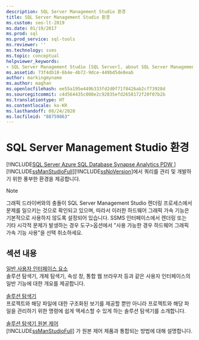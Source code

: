```yaml
---
description: SQL Server Management Studio 환경
title: SQL Server Management Studio 환경
ms.custom: seo-lt-2019
ms.date: 01/19/2017
ms.prod: sql
ms.prod_service: sql-tools
ms.reviewer: ''
ms.technology: ssms
ms.topic: conceptual
helpviewer_keywords:
- SQL Server Management Studio [SQL Server], about SQL Server Management Studio
ms.assetid: 73f4db18-6b4e-4b72-9dce-449bd5de8eab
author: markingmyname
ms.author: maghan
ms.openlocfilehash: ee55a195e449b333fd2d0f71f8426ab2cf73928d
ms.sourcegitcommit: c4d564435c008e2c92035efd2658172f20f07b2b
ms.translationtype: HT
ms.contentlocale: ko-KR
ms.lasthandoff: 08/24/2020
ms.locfileid: "88759863"
---
```

# <a name="the-sql-server-management-studio-environment"></a>SQL Server Management Studio 환경
[!INCLUDE[SQL Server Azure SQL Database Synapse Analytics PDW ](../includes/applies-to-version/sql-asdb-asdbmi-asa-pdw.md)]
[!INCLUDE[ssManStudioFull](../includes/ssmanstudiofull-md.md)][!INCLUDE[ssNoVersion](../includes/ssnoversion-md.md)]에서 쿼리를 관리 및 개발하기 위한 풍부한 환경을 제공합니다.  

> [!NOTE]
> 그래픽 드라이버와의 충돌이 SQL Server Management Studio 렌더링 프로세스에서 문제를 일으키는 것으로 확인되고 있으며, 따라서 이러한 하드웨어 그래픽 가속 기능은 기본적으로 사용하지 않도록 설정되어 있습니다.  SSMS 인터페이스에서 렌더링 또는 기타 시각적 문제가 발생하는 경우 도구>옵션에서 "사용 가능한 경우 하드웨어 그래픽 가속 기능 사용"을 선택 취소하세요.
  
## <a name="in-this-section"></a>섹션 내용  
[일반 사용자 인터페이스 요소](../ssms/general-user-interface-elements.md)  
솔루션 탐색기, 개체 탐색기, 속성 창, 통합 웹 브라우저 등과 같은 사용자 인터페이스의 일반 기능에 대한 개요를 제공합니다.  
  
[솔루션 탐색기](../ssms/solution/solution-explorer.md)  
프로젝트와 해당 파일에 대한 구조화된 보기를 제공할 뿐만 아니라 프로젝트와 해당 파일을 관리하기 위한 명령에 쉽게 액세스할 수 있게 하는 솔루션 탐색기를 소개합니다.  
  
[솔루션 탐색기 원본 제어](https://docs.microsoft.com/sql/ssms/solution/solution-explorer)  
[!INCLUDE[ssManStudioFull](../includes/ssmanstudiofull-md.md)] 가 원본 제어 제품과 통합되는 방법에 대해 설명합니다.  
  
